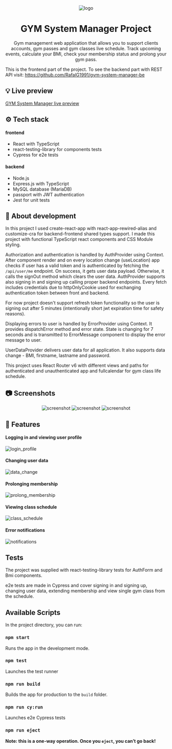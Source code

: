 <!--
Thanks for using the template!

Don't forget to give this project a star for additional support ;)
Maybe you can mention me or this repo in the acknowledgements too
-->
<div align="center">
  <img src="https://user-images.githubusercontent.com/92755273/190659291-ac953a00-e0a6-41ac-b2f6-bd6a559c0728.png" alt="logo">
  <h1>GYM System Manager Project</h1>
  <p>Gym management web application that allows you to support clients accounts, gym passes and gym classes live schedule. Track upcoming events, calculate your BMI, check your membership status and prolong your gym pass.</p>
</div>

This is the frontend part of the project. To see the backend part with REST API visit: https://github.com/RafalG1991/gym-system-manager-be

## 💡 Live preview

[GYM System Manager live preview](https://rg.networkmanager.pl/)

## ⚙️ Tech stack

#### frontend
- React with TypeScript
- react-testing-library for components tests
- Cypress for e2e tests

#### backend
- Node.js
- Express.js with TypeScript
- MySQL database (MariaDB)
- passport with JWT authentication
- Jest for unit tests

## 📝 About development

In this project I used create-react-app with react-app-rewired-alias and customize-cra for backend-frontend shared types support.
I made this project with functional TypeScript react components and CSS Module styling. 

Authorization and authentication is handled by AuthProvider using Context. After component render and on every location change (useLocation) app checks if user has a valid token and is authenticated by fetching the `/api/user/me` endpoint. On success, it gets user data payload. Otherwise, it calls the signOut method which clears the user data. AuthProvider supports also signing in and signing up calling proper backend endpoints. Every fetch includes credentials due to httpOnlyCookie used for exchanging authentication token between front and backend.

For now project doesn't support refresh token functionality so the user is signing out after 5 minutes (intentionally short jwt expiration time for safety reasons).

Displaying errors to user is handled by ErrorProvider using Context. It provides dispatchError method and error state. State is changing for 7 seconds and is transmitted to ErrorMessage component to display the error message to user.

UserDataProvider delivers user data for all application. It also supports data change - BMI, firstname, lastname and password.

This project uses React Router v6 with different views and paths for authenticated and unauthenticated app and fullcalendar for gym class life schedule.

## :camera: Screenshots

<div align="center"> 
 <img src="https://user-images.githubusercontent.com/92755273/190658654-fb115da6-9ecc-48b5-9047-424bffe1cc46.png" alt="screenshot">
 <img src="https://user-images.githubusercontent.com/92755273/190658836-24872603-ddab-4277-a310-49d5b881d5bb.png" alt="screenshot">
 <img src="https://user-images.githubusercontent.com/92755273/190659093-6f20d6cd-2803-4156-8827-a2402ec15021.png" alt="screenshot">
</div>

## :gem: Features

#### Logging in and viewing user profile

![login_profile](https://user-images.githubusercontent.com/92755273/190812573-1f9de731-0677-4e8e-90d3-cfc5cc1e3d34.gif)

#### Changing user data

![data_change](https://user-images.githubusercontent.com/92755273/190812713-f7656c81-d0a8-4671-803d-1fa38a7691bb.gif)

#### Prolonging membership

![prolong_membership](https://user-images.githubusercontent.com/92755273/190812906-99fe99fe-5ba2-49e4-b330-85dc80f3f13c.gif)

#### Viewing class schedule

![class_schedule](https://user-images.githubusercontent.com/92755273/190813128-ed21117f-e0f8-4ef5-9ca3-2a62a00e67e3.gif)

#### Error notifications

![notifications](https://user-images.githubusercontent.com/92755273/190813250-21252e5a-f002-43e5-8d7b-fdd6fa26817a.gif)

## Tests

The project was supplied with react-testing-library tests for AuthForm and Bmi components.

e2e tests are made in Cypress and cover signing in and signing up, changing user data, extending membership and view single gym class from the schedule.

## Available Scripts

In the project directory, you can run:

### `npm start`

Runs the app in the development mode.

### `npm test`

Launches the test runner

### `npm run build`

Builds the app for production to the `build` folder.

### `npm run cy:run`

Launches e2e Cypress tests

### `npm run eject`

**Note: this is a one-way operation. Once you `eject`, you can’t go back!**
